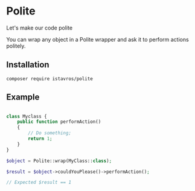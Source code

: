 # Polite
Let's make our code polite

You can wrap any object in a Polite wrapper and ask it to perform actions politely.

## Installation

```
composer require istavros/polite
```

## Example

```php

class Myclass {
    public function performAction()
    {
        // Do something;
        return 1;
    }
}

$object = Polite::wrap(MyClass::class);

$result = $object->couldYouPlease()->performAction();

// Expected $result == 1
```
